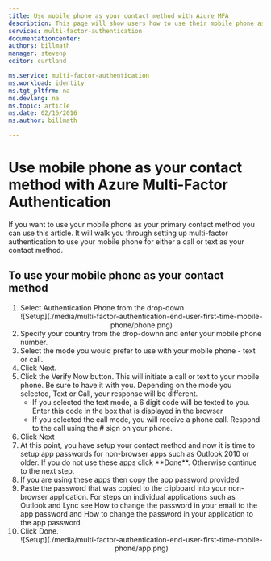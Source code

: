 ```yaml
---
title: Use mobile phone as your contact method with Azure MFA
description: This page will show users how to use their mobile phone as the primary contact method for Azure MFA.
services: multi-factor-authentication
documentationcenter: 
authors: billmath
manager: stevenp
editor: curtland

ms.service: multi-factor-authentication
ms.workload: identity
ms.tgt_pltfrm: na
ms.devlang: na
ms.topic: article
ms.date: 02/16/2016
ms.author: billmath

---
```

# Use mobile phone as your contact method with Azure Multi-Factor Authentication
If you want to use your mobile phone as your primary contact method you can use this article.  It will walk you through setting up multi-factor authentication to use your mobile phone for either a call or text as your contact method.

## To use your mobile phone as your contact method
<ol>

<li>Select Authentication Phone from the drop-down</li>

<center>![Setup](./media/multi-factor-authentication-end-user-first-time-mobile-phone/phone.png)</center>


<li>Specify your country from the drop-downn and enter your mobile phone number.</li>
<li>Select the mode you would prefer to use with your mobile phone - text or call.</li>
<li>Click Next.</li>
<li>Click the Verify Now button. This will initiate a call or text to your mobile phone. Be sure to have it with you. Depending on the mode you selected, Text or Call, your response will be different.
        <ul><li>If you selected the text mode, a 6 digit code will be texted to you. Enter this code in the box that is displayed in the browser</li>
        <li>If you selected the call mode, you will receive a phone call. Respond to the call using the # sign on your phone.</li></ul>
<li>Click Next</li>
<li>At this point, you have setup your contact method and now it is time to setup app passwords for non-browser apps such as Outlook 2010 or older. If you do not use these apps click **Done**.  Otherwise continue to the next step.
<li>If you are using these apps then copy the app password provided.</li>

<li>Paste the password that was copied to the clipboard into your non-browser application. For steps on individual applications such as Outlook and Lync see How to change the password in your email to the app password and How to change the password in your application to the app password.</li>
<li>Click Done.</li>



<center>![Setup](./media/multi-factor-authentication-end-user-first-time-mobile-phone/app.png)</center>


